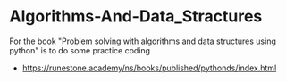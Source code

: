# Algorithms-And-Data_Stractures
For the book "Problem solving with algorithms and data structures using python" is to do some practice coding
- https://runestone.academy/ns/books/published/pythonds/index.html
